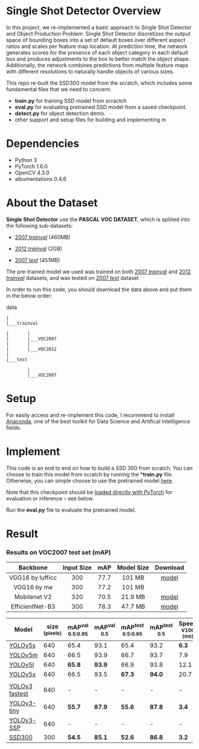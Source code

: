 # Single Shot Detector Overview
In this project, we re-implemented a basic approach to Single Shot Detector and Object Production Problem. Single Shot Detector discretizes the output space of bounding boxes into a set of default boxes over different aspect ratios and scales per feature map location. At prediction time, the network generates scores for the presence of each object category in each default box and produces adjustments to the box to better match the object shape. Additionally, the network combines predictions from multiple feature maps with different resolutions to naturally handle objects of various sizes.

This repo re-built the SSD300 model from the scratch, which includes some fundamental files that we need to concern: 
- **train.py** for training SSD model from scractch
- **eval.py** for evaluating pretrained SSD model from a saved checkpoint.
- **detect.py** for object detection demo. 
- other support and setup files for building and implementing m

# Dependencies
* Python 3
* PyTorch 1.6.0
* OpenCV 4.3.0
* albumentations 0.4.6

# About the Dataset
**Single Shot Detector** use the **PASCAL VOC DATASET**, which is spliited into the following sub-datasets:
- [2007 _trainval_](http://host.robots.ox.ac.uk/pascal/VOC/voc2007/VOCtrainval_06-Nov-2007.tar) (460MB)

- [2012 _trainval_](http://host.robots.ox.ac.uk/pascal/VOC/voc2012/VOCtrainval_11-May-2012.tar) (2GB)

- [2007 _test_](http://host.robots.ox.ac.uk/pascal/VOC/voc2007/VOCtest_06-Nov-2007.tar) (451MB) 

The pre-trained model we used was trained on both [2007 _trainval_](http://host.robots.ox.ac.uk/pascal/VOC/voc2007/VOCtrainval_06-Nov-2007.tar) and [2012 _trainval_](http://host.robots.ox.ac.uk/pascal/VOC/voc2012/VOCtrainval_11-May-2012.tar) datasets, and was tested on [2007 _test_](http://host.robots.ox.ac.uk/pascal/VOC/voc2007/VOCtest_06-Nov-2007.tar) dataset

In order to run this code, you should download the data above and put them in the below order: 

data

    |
    |___trainval 
    
    |       |  
    |       |___VOC2007  
    |       |  
    |       |___VOC2012
    |
    |___test
    
            | 
            |___VOC2007
        

# Setup
For easily access and re-implement this code, I recommend to install [Anaconda](https://www.anaconda.com), one of the best toolkit for Data Science and Artifical Intelligence fields.

# Implement 
This code is an end to end on how to build a SSD 300 from scratch. You can choose to train this model from scratch by running the ***train.py** file. Otherwise, you can simple choose to use the pretrained model [here](https://drive.google.com/open?id=1bvJfF6r_zYl2xZEpYXxgb7jLQHFZ01Qe).

Note that this checkpoint should be [loaded directly with PyTorch](https://pytorch.org/docs/stable/torch.html?#torch.load) for evaluation or inference – see below.

Run the **eval.py** file to evaluate the pretrained model.

# Result
### Results on VOC2007 test set (mAP)
| Backbone          | Input Size |   mAP   | Model Size | Download  |
| :---------------: | :---------:| :-----: | :--------: | :-------: |
|  VGG16 by lufficc |     300    |  77.7   |   101 MB   | [model](https://github.com/lufficc/SSD/releases/download/1.2/vgg_ssd300_voc0712.pth)  |
|  VGG16 by me      |     300    |  77.2   |   101 MB   |           |
|  Mobilenet V2     |     320    |  70.5   |   21.9 MB  | [model](https://github.com/ncthuan/single-shot-detection-pytorch/releases/download/0.0/ssd_efficientnet_b3.pt)  |
|  EfficientNet-B3  |     300    |  78.3   |   47.7 MB  | [model](https://github.com/ncthuan/single-shot-detection-pytorch/releases/download/0.0/ssd_mobilenetv2.pt)  |

[assets_5]: https://github.com/ultralytics/yolov5/releases
[assets_3]: https://github.com/ultralytics/yolov3/releases
[assets_ssd]: https://github.com/amdegroot/ssd.pytorch

Model |size<br><sup>(pixels) |mAP<sup>val<br>0.5:0.95 |mAP<sup>val<br>0.5 |mAP<sup>test<br>0.5:0.95 |mAP<sup>test<br>0.5 |Speed<br><sup>V100 (ms) | |params<br><sup>(M) 
---   |---                   |---                     |---                |---                      |---                |---                     |---|---              
[YOLOv5s][assets_5]    |640  |  65.4   |  93.1   |  65.4   |93.2     |**6.3**| |7.3   
[YOLOv5m][assets_5]    |640  |  66.5   |  93.9   |  66.7   |93.7     |7.9    | |21.4  
[YOLOv5l][assets_5]    |640  |**65.8** |**93.9** | 66.9   | 93.8     |12.1   | |47.0  
[YOLOv5x][assets_5]    |640  |  66.5   |  93.5   | **67.3**|**94.0** |  20.7  | |87.7  
| | | | | | || |
[YOLOv3 fastest][assets_3]   |640  | -       | -       | -       | -       | -       | | | - 
[YOLOv3-tiny][assets_3]      |640  |**55.7** |**87.9** |**55.6** |**87.8** |**3.4**  | |8.8  
[YOLOv3-SSP][assets_3]       |640  | -       | -       | -       | -       | -       | |63.0
[SSD300][assets_ssd]           |300  |**54.5** |**85.1** |**52.6** |**86.8** |**3.2**  | | - 
